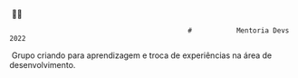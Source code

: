 ​																:man_student:



												# 			Mentoria Devs 2022



​	Grupo criando para aprendizagem e troca de experiências na área de desenvolvimento.










